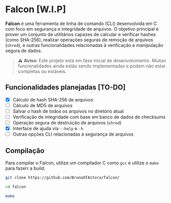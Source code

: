 # Falcon [W.I.P]

**Falcon** é uma ferramenta de linha de comando (CLI) desenvolvida em C com foco em segurança e integridade de arquivos. O objetivo principal é prover um conjunto de utilitários capazes de calcular e verificar hashes (como SHA-256), realizar operações seguras de remoção de arquivos (`shred`), e outras funcionalidades relacionadas à verificação e manipulação segura de dados.

> ⚠️ **Aviso:** Este projeto está em fase inicial de desenvolvimento. Muitas funcionalidades ainda estão sendo implementadas e podem não estar completas ou estáveis.

## Funcionalidades planejadas [TO-DO]

- [x] Cálculo de hash SHA-256 de arquivos
- [ ] Cálculo de MD5 de arquivos
- [ ] Salvar o hash de todos os arquivos no diretório atual
- [ ] Verificação de integridade com base em banco de dados de checksums
- [ ] Operação segura de destruição de arquivos (`shred`)
- [X] Interface de ajuda via `--help` e `-h`
- [ ] Outras opções CLI relacionadas à segurança de arquivos

## Compilação

Para compilar o Falcon, utilize um compilador C como `gcc` e utilize o `make` para fazerr a build:

```bash
git clone https://github.com/BrunoOfAstora/falcon/

cd falcon

make
